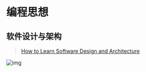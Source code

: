 # 编程思想

## 软件设计与架构

> [How to Learn Software Design and Architecture](https://khalilstemmler.com/articles/software-design-architecture/full-stack-software-design/)

![img](http://qiniu.houserqu.com/65833569-bb34fc00-e29f-11e9-8516-79cbd9f8f07b-20210618090846486.png)

